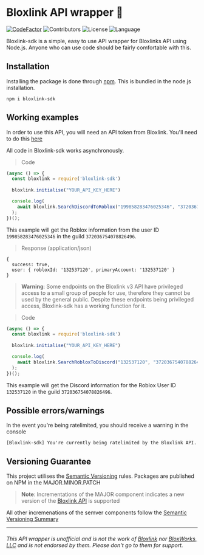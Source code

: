 # Bloxlink API wrapper 🧬
[![CodeFactor](https://www.codefactor.io/repository/github/callumisdumb/bloxlink-sdk/badge)](https://www.codefactor.io/repository/github/callumisdumb/bloxlink-sdk)
![Contributors](https://shields.io/github/contributors/callumisdumb/bloxlink-sdk)
![License](https://shields.io/github/license/callumisdumb/bloxlink-sdk)
![Language](https://shields.io/github/languages/top/callumisdumb/bloxlink-sdk)

Bloxlink-sdk is a simple, easy to use API wrapper for Bloxlinks API using Node.js. Anyone who can use code should be fairly comfortable with this.

## Installation
Installing the package is done through [npm](https://npmjs.com/). This is bundled in the node.js installation.

```
npm i bloxlink-sdk
```

## Working examples
In order to use this API, you will need an API token from Bloxlink. You'll need to do this [here](https://blox.link/dashboard/developers)

All code in Bloxlink-sdk works asynchronously.

> Code
```js
(async () => {
  const bloxlink = require('bloxlink-sdk')
  
  bloxlink.initialise("YOUR_API_KEY_HERE")

  console.log(
    await bloxlink.SearchDiscordToRoblox("199858283476025346", "372036754078826496")
  );
})();
```
This example will get the Roblox information from the user ID `199858283476025346` in the guild `372036754078826496`.

> Response (application/json)
```
{
  success: true,
  user: { robloxId: '132537120', primaryAccount: '132537120' }
}
```

> **Warning**: Some endpoints on the Bloxlink v3 API have privileged access to a small group of people for use, therefore they cannot be used by the general public.
> Despite these endpoints being privileged access, Bloxlink-sdk has a working function for it.

> Code
```js
(async () => {
  const bloxlink = require('bloxlink-sdk')
  
  bloxlink.initialise("YOUR_API_KEY_HERE")

  console.log(
    await bloxlink.SearchRobloxToDiscord("132537120", "372036754078826496")
  );
})();
```

This example will get the Discord information for the Roblox User ID `132537120` in the guild `372036754078826496`.

## Possible errors/warnings

In the event you're being ratelimited, you should receive a warning in the console
```
[Bloxlink-sdk] You're currently being ratelimited by the Bloxlink API.
```

## Versioning Guarantee

This project utilises the [Semantic Versioning](https://semver.org/) rules. Packages are published on NPM in the MAJOR.MINOR.PATCH

> **Note**: Incrementations of the MAJOR component indicates a new version of the [Bloxlink API](https://blox.link/dashboard/developers) is supported

All other incremenations of the semver components follow the [Semantic Versioning Summary](https://semver.org/#summary)

---
###### This API wrapper is unofficial and is not the work of [Bloxlink](https://blox.link) nor [BloxWorks, LLC](https://bloxworks.net) and is not endorsed by them. Please don't go to them for support.